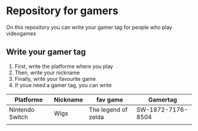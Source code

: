 # Repository for gamers
On this repository you can write your gamer tag for people who play videogames

## Write your gamer tag

1. First, write the platforme where you play
2. Then, write your nickname 
3. Finally, write your favourite game
4. If youe need a gamer tag, you can write

| Platforme | Nickname | fav game | Gamertag |
|-----------|----------|----------|----------|
| Nintendo Switch | Wigs | The legend of zelda | SW-1872-7176-8504 |
|  |  |  |  |



